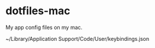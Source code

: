 # dotfiles-mac
My app config files on my mac.



~/Library/Application Support/Code/User/keybindings.json
